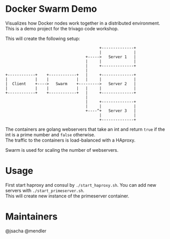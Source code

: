 # Docker Swarm Demo

Visualizes how Docker nodes work together in a distributed environment.  
This is a demo project for the trivago code workshop.

This will create the following setup:

                                             +--------------+
                                             |              |
                                       +----->   Server 1   |
                                       |     |              |
                                       |     +--------------+
                                       |                     
    +------------+    +------------+   |     +--------------+
    |            |    |            |   |     |              |
    |  Client    +---->   Swarm    +--------->   Server 2   |
    |            |    |            |   |     |              |
    +------------+    +------------+   |     +--------------+
                                       |                     
                                       |     +--------------+
                                       |     |              |
                                       +----^+   Server 3   |
                                             |              |
                                             +--------------+

The containers are golang webservers that take an int and return `true`
if the int is a prime number and `false` otherwise.  
The traffic to the containers is load-balanced with a HAproxy.

Swarm is used for scaling the number of webservers.

# Usage

First start haproxy and consul by `./start_haproxy.sh`.
You can add new servers with `./start_primeserver.sh`.  
This will create new instance of the primeserver container.

# Maintainers

@jsacha
@mendler
